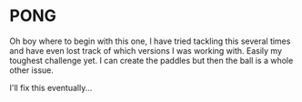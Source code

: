 # PONG
Oh boy where to begin with this one, I have tried tackling this several times and have even lost track 
of which versions I was working with. Easily my toughest challenge yet. I can create the paddles but then 
the ball is a whole other issue.

I'll fix this eventually...